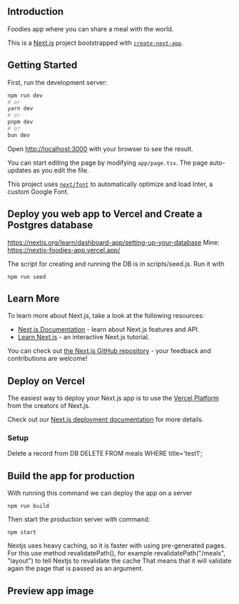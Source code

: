 ## Introduction

Foodies app where you can share a meal with the world.

This is a [Next.js](https://nextjs.org/) project bootstrapped with [`create-next-app`](https://github.com/vercel/next.js/tree/canary/packages/create-next-app).

## Getting Started

First, run the development server:

```bash
npm run dev
# or
yarn dev
# or
pnpm dev
# or
bun dev
```
Open [http://localhost:3000](http://localhost:3000) with your browser to see the result.

You can start editing the page by modifying `app/page.tsx`. The page auto-updates as you edit the file.

This project uses [`next/font`](https://nextjs.org/docs/basic-features/font-optimization) to automatically optimize and load Inter, a custom Google Font.

## Deploy you web app to Vercel and Create a Postgres database

https://nextjs.org/learn/dashboard-app/setting-up-your-database 
Mine: https://nextjs-foodies-app.vercel.app/

The script for creating and running the DB is in scripts/seed.js. Run it with

`npm run seed`

## Learn More

To learn more about Next.js, take a look at the following resources:

- [Next.js Documentation](https://nextjs.org/docs) - learn about Next.js features and API.
- [Learn Next.js](https://nextjs.org/learn) - an interactive Next.js tutorial.

You can check out [the Next.js GitHub repository](https://github.com/vercel/next.js/) - your feedback and contributions are welcome!

## Deploy on Vercel

The easiest way to deploy your Next.js app is to use the [Vercel Platform](https://vercel.com/new?utm_medium=default-template&filter=next.js&utm_source=create-next-app&utm_campaign=create-next-app-readme) from the creators of Next.js.

Check out our [Next.js deployment documentation](https://nextjs.org/docs/deployment) for more details.


### Setup

Delete a record from DB
DELETE FROM meals WHERE title='test1';


## Build the app for production

With running this command we can deploy the app on a server

`npm run build`

Then start the production server with command:

`npm start`

Nextjs uses heavy caching, so it is faster with using pre-generated pages. 
For this use method revalidatePath(), for example revalidatePath("/meals", "layout") 
to tell Nextjs to revalidate the cache
That means that it will validate again the page that is passed as an argument.
## Preview app image
